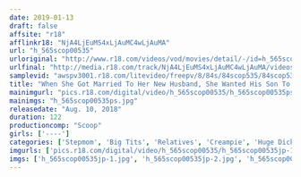 ```yaml
---
date: 2019-01-13
draft: false
affsite: "r18"
afflinkr18: "NjA4LjEuMS4xLjAuMC4wLjAuMA"
url: "h_565scop00535"
urloriginal: "http://www.r18.com/videos/vod/movies/detail/-/id=h_565scop00535"
urlfinal: "http://media.r18.com/track/NjA4LjEuMS4xLjAuMC4wLjAuMA/videos/vod/movies/detail/-/id=h_565scop00535"
samplevid: "awspv3001.r18.com/litevideo/freepv/8/84s/84scop535/84scop535_dmb_w.mp4"
title: "When She Got Married To Her New Husband, She Wanted His Son To Call Her 'Mommy' So She Decided To Wash His Back For Him While He Was Taking A Bath, But When Her Bath Towel Suddenly Fell Off, Her Tits Popped Right Out!! When Her Stepson's Cock Reacted Sensually To Her Titties, She Decided To Hold Him Tight Against Her Bosom With All Her Lusty Love"
mainimgurl: "pics.r18.com/digital/video/h_565scop00535/h_565scop00535ps.jpg"
mainimgs: "h_565scop00535ps.jpg"
releasedate: "Aug. 10, 2018"
duration: 122
productioncomp: "Scoop"
girls: ['----']
categories: ['Stepmom', 'Big Tits', 'Relatives', 'Creampie', 'Huge Dick - Large Dick', 'Hi-Def']
imgurls: ['pics.r18.com/digital/video/h_565scop00535/h_565scop00535jp-1.jpg', 'pics.r18.com/digital/video/h_565scop00535/h_565scop00535jp-2.jpg', 'pics.r18.com/digital/video/h_565scop00535/h_565scop00535jp-3.jpg', 'pics.r18.com/digital/video/h_565scop00535/h_565scop00535jp-4.jpg', 'pics.r18.com/digital/video/h_565scop00535/h_565scop00535jp-5.jpg', 'pics.r18.com/digital/video/h_565scop00535/h_565scop00535jp-6.jpg', 'pics.r18.com/digital/video/h_565scop00535/h_565scop00535jp-7.jpg', 'pics.r18.com/digital/video/h_565scop00535/h_565scop00535jp-8.jpg', 'pics.r18.com/digital/video/h_565scop00535/h_565scop00535jp-9.jpg', 'pics.r18.com/digital/video/h_565scop00535/h_565scop00535jp-10.jpg', 'pics.r18.com/digital/video/h_565scop00535/h_565scop00535jp-11.jpg', 'pics.r18.com/digital/video/h_565scop00535/h_565scop00535jp-12.jpg', 'pics.r18.com/digital/video/h_565scop00535/h_565scop00535jp-13.jpg', 'pics.r18.com/digital/video/h_565scop00535/h_565scop00535jp-14.jpg', 'pics.r18.com/digital/video/h_565scop00535/h_565scop00535jp-15.jpg', 'pics.r18.com/digital/video/h_565scop00535/h_565scop00535jp-16.jpg', 'pics.r18.com/digital/video/h_565scop00535/h_565scop00535jp-17.jpg', 'pics.r18.com/digital/video/h_565scop00535/h_565scop00535jp-18.jpg', 'pics.r18.com/digital/video/h_565scop00535/h_565scop00535jp-19.jpg', 'pics.r18.com/digital/video/h_565scop00535/h_565scop00535jp-20.jpg']
imgs: ['h_565scop00535jp-1.jpg', 'h_565scop00535jp-2.jpg', 'h_565scop00535jp-3.jpg', 'h_565scop00535jp-4.jpg', 'h_565scop00535jp-5.jpg', 'h_565scop00535jp-6.jpg', 'h_565scop00535jp-7.jpg', 'h_565scop00535jp-8.jpg', 'h_565scop00535jp-9.jpg', 'h_565scop00535jp-10.jpg', 'h_565scop00535jp-11.jpg', 'h_565scop00535jp-12.jpg', 'h_565scop00535jp-13.jpg', 'h_565scop00535jp-14.jpg', 'h_565scop00535jp-15.jpg', 'h_565scop00535jp-16.jpg', 'h_565scop00535jp-17.jpg', 'h_565scop00535jp-18.jpg', 'h_565scop00535jp-19.jpg', 'h_565scop00535jp-20.jpg']
---
```

